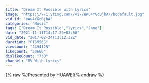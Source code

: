 ```yaml
---
title: "Dream It Possible with Lyrics"
image: "https:\/\/i.ytimg.com\/vi\/eAu4YGc0jhA\/hqdefault.jpg"
vid_id: "eAu4YGc0jhA"
categories: "Music"
tags: ["Dream It Possible","lyrics","Jane"]
date: "2021-11-11T14:17:29+03:00"
vid_date: "2017-02-24T13:12:32Z"
duration: "PT3M56S"
viewcount: "2494125"
likeCount: "50666"
dislikeCount: "730"
channel: "MV With Lyrics"
---
```

{% raw %}Presented by HUAWEI{% endraw %}
